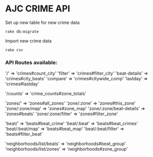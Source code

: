 # AJC CRIME API #

Set up new table for new crime data
     
    rake db:migrate

Import new crime data

	rake csv


### API Routes available: ###

'/' => 'crimes#count_city'
'filter' => 'crimes#filter_city'
'beat-details' => 'crimes#city_beats'
'compare' => 'crimes#citywide_comp'
'lastday' => 'crimes#lastday'

'/counts' => 'crime_counts#zone_totals'

'zones/' => 'zones#all_zones'
'zone/:zone' => 'zones#this_zone'
'zone/:zone/map' => 'zones#zone_map'
'zone/:zone/beat-details' => 'zones#beats'
'zone/:zone/filter' => 'zones#filter_zone'


'beat/' => 'beats#beat_crime'
'beat/:beat' => 'beats#beat_crimes'
'beat/:beat/map' => 'beats#beat_map'
'beat/:beat/filter' => 'beats#filter_beat'

'neighborhoods/list/beats' => 'neighborhoods#beat_group'
'neighborhoods/list/zones' => 'neighborhoods#zone_group'
